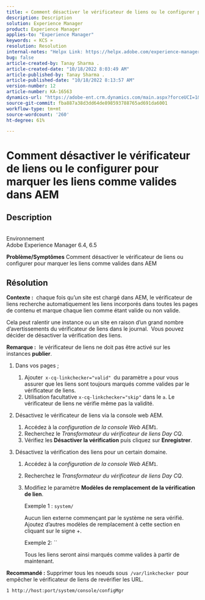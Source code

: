 ```yaml
---
title: « Comment désactiver le vérificateur de liens ou le configurer pour marquer les liens comme valides dans AEM »
description: Description
solution: Experience Manager
product: Experience Manager
applies-to: "Experience Manager"
keywords: « KCS »
resolution: Resolution
internal-notes: "Helpx Link: https://helpx.adobe.com/experience-manager/kb/how-to-configure-linkchecker-tomark-alllinks-asvalid.html"
bug: false
article-created-by: Tanay Sharma .
article-created-date: "10/18/2022 8:03:49 AM"
article-published-by: Tanay Sharma .
article-published-date: "10/18/2022 8:13:57 AM"
version-number: 12
article-number: KA-16563
dynamics-url: "https://adobe-ent.crm.dynamics.com/main.aspx?forceUCI=1&pagetype=entityrecord&etn=knowledgearticle&id=25976761-bb4e-ed11-bba2-0022480868ff"
source-git-commit: fba887a38d3dd64de898593788765ad691da6001
workflow-type: tm+mt
source-wordcount: '260'
ht-degree: 61%

---
```


# Comment désactiver le vérificateur de liens ou le configurer pour marquer les liens comme valides dans AEM

## Description

<br>Environnement<br>
Adobe Experience Manager 6.4, 6.5


<b>Problème/Symptômes</b>
Comment désactiver le vérificateur de liens ou configurer pour marquer les liens comme valides dans AEM


## Résolution


<b>Contexte :</b>  chaque fois qu’un site est chargé dans AEM, le vérificateur de liens recherche automatiquement les liens incorporés dans toutes les pages de contenu et marque chaque lien comme étant valide ou non valide.

Cela peut ralentir une instance ou un site en raison d’un grand nombre d’avertissements du vérificateur de liens dans le journal.  Vous pouvez décider de désactiver la vérification des liens.

<b>Remarque :</b>  le vérificateur de liens ne doit pas être activé sur les instances <b>publier</b>.



1. Dans vos pages ;
   1. Ajouter` x-cq-linkchecker="valid" `du paramètre `a` pour vous assurer que les liens sont toujours marqués comme valides par le vérificateur de liens.
   2. Utilisation facultative `x-cq-linkchecker="skip"` dans le `a`. Le vérificateur de liens ne vérifie même pas la validité.
2. Désactivez le vérificateur de liens via la console web AEM.
   1. Accédez à la *configuration de la console Web AEM*`1`.
   2. Recherchez le *Transformateur du vérificateur de liens Day CQ*.
   3. Vérifiez les <b>Désactiver la vérification</b> puis cliquez sur <b>Enregistrer</b>.
3. Désactivez la vérification des liens pour un certain domaine.

   1. Accédez à la *configuration de la console Web AEM*`1`.
   2. Recherchez le *Transformateur du vérificateur de liens Day CQ*.
   3. Modifiez le paramètre <b>Modèles de remplacement de la vérification de lien</b>.



      Exemple 1 : `system/`

      Aucun lien externe commençant par le système ne sera vérifié.  Ajoutez d’autres modèles de remplacement à cette section en cliquant sur le signe +. 



      Exemple 2: ``

      Tous les liens seront ainsi marqués comme valides à partir de maintenant.




<b>Recommandé :</b> Supprimer tous les noeuds sous` /var/linkchecker `pour empêcher le vérificateur de liens de revérifier les URL.

`1 http://host:port/system/console/configMgr`
